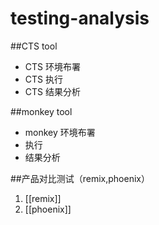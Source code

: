 # testing-analysis

##CTS tool
- CTS 环境布署
- CTS 执行
- CTS 结果分析

##monkey tool
- monkey 环境布署
- 执行
- 结果分析

##产品对比测试（remix,phoenix）
1. [[remix]] 
2. [[phoenix]]
